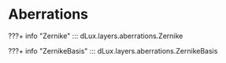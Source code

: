 # Aberrations

???+ info "Zernike"
    ::: dLux.layers.aberrations.Zernike

???+ info "ZernikeBasis"
    ::: dLux.layers.aberrations.ZernikeBasis

<!-- # Aberrations: aberrations.py

This module contains the classes that define the behaviour of Aberration Layers in dLux.

There are two public classes:

- `Zernike`
- `ZernikeBasis`

These classes are designed to generate Zernike polynomials dynamically. Typically, users should not need to interact with these classes directly, but rather through the `Aperture` classes.

The Zernike class hold a single Zernike polynomial. It has one main method, `.calculate(coordinates, nsides)` that takes in a set of coordinates and calculates the Zernike polynomial on those coordinates.

The ZernikeBasis class holds a set of Zernike polynomials. It has one main method, `.calculate_basis(coordinates, nsides)` that takes in a set of coordinates and calculates the Zernike polynomial basis on those coordinates.

??? info "Zernike Basis API"
    :::dLux.aberrations.ZernikeBasis

??? info "Zernike API"
    :::dLux.aberrations.Zernike

Let's construct a Zernike Basis:

```python
import dLux as dl
import jax.numpy as np

zernike_basis = dl.ZernikeBasis(np.arange(1, 7))
```

```python
> ZernikeBasis(
>   zernikes=[
>     Zernike(j=1, n=0, m=0, name='Piston', _k=f32[1], _c=f32[1]),
>     Zernike(j=2, n=1, m=1, name='Tilt X', _k=f32[1], _c=f32[1]),
>     Zernike(j=3, n=1, m=-1, name='Tilt Y', _k=f32[2], _c=f32[2]),
>     Zernike(j=4, n=2, m=0, name='Defocus', _k=f32[2], _c=f32[2]),
>     Zernike(j=5, n=2, m=-2, name='Astig X', _k=f32[3], _c=f32[3]),
>     Zernike(j=6, n=2, m=2, name='Astig Y', _k=f32[1], _c=f32[1])
>   ]
> )
```

??? abstract "Plotting code"
    ```python
    import matplotlib.pyplot as plt

    npix = 256
    coords = dl.utils.pixel_coords(npix, 2/npix)
    basis = zernike_basis.calculate_basis(coords)

    plt.figure(figsize=(15, 8))
    for i in range(len(basis)):
        plt.subplot(2, 3, i+1)
        plt.title(f"{zernike_basis.noll_indices[i].name}")
        plt.imshow(basis[i])
        plt.colorbar()
    plt.tight_layout()
    plt.savefig("assets/zernike.png")
    ```

![zernike](../assets/zernike.png) -->